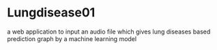 # Lungdisease01
a web application to input  an audio file which gives lung diseases based prediction graph by a machine learning model 
